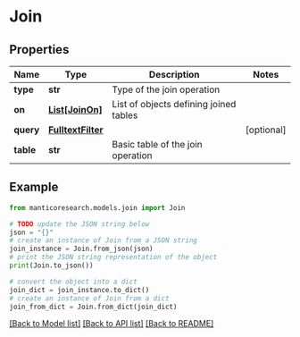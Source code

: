 # Join


## Properties

Name | Type | Description | Notes
------------ | ------------- | ------------- | -------------
**type** | **str** | Type of the join operation | 
**on** | [**List[JoinOn]**](JoinOn.md) | List of objects defining joined tables | 
**query** | [**FulltextFilter**](FulltextFilter.md) |  | [optional] 
**table** | **str** | Basic table of the join operation | 

## Example

```python
from manticoresearch.models.join import Join

# TODO update the JSON string below
json = "{}"
# create an instance of Join from a JSON string
join_instance = Join.from_json(json)
# print the JSON string representation of the object
print(Join.to_json())

# convert the object into a dict
join_dict = join_instance.to_dict()
# create an instance of Join from a dict
join_from_dict = Join.from_dict(join_dict)
```
[[Back to Model list]](../README.md#documentation-for-models) [[Back to API list]](../README.md#documentation-for-api-endpoints) [[Back to README]](../README.md)


